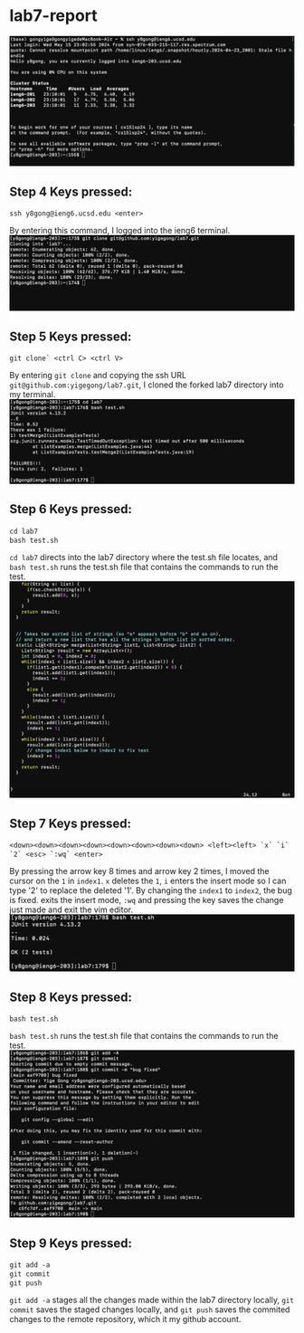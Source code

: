 # lab7-report

![image](4.jpeg)
## Step 4 Keys pressed:
```
ssh y8gong@ieng6.ucsd.edu <enter>
```
By entering this command, I logged into the ieng6 terminal.
![image](5.jpeg)


## Step 5 Keys pressed:
```
git clone` <ctrl C> <ctrl V>
```

By entering `git clone` and copying the ssh URL `git@github.com:yigegong/lab7.git`, I cloned the forked lab7 directory into my terminal.
![image](6.jpeg)

## Step 6 Keys pressed:
```
cd lab7
bash test.sh
```

`cd lab7` directs into the lab7 directory where the test.sh file locates, and `bash test.sh` runs the test.sh file that contains the commands to run the test.
![image](7.jpeg)

## Step 7 Keys pressed:
```vim ListExample.java
<down><down><down><down><down><down><down><down> <left><left> `x` `i` `2` <esc> `:wq` <enter>
```

By pressing the <down> arrow key 8 times and <left> arrow key 2 times, I moved the cursor on the `1` in `index1`. `x` deletes the `1`, `i` enters the insert mode so I can type '2' to replace the deleted '1'. By changing the `index1` to `index2`, the bug is fixed. <esc> exits the insert mode, `:wq` and pressing the <enter> key saves the change just made and exit the vim editor.
![image](8.jpeg)

## Step 8 Keys pressed:
```
bash test.sh
```

`bash test.sh` runs the test.sh file that contains the commands to run the test.
![image](9.jpeg)

## Step 9 Keys pressed:
```
git add -a
git commit
git push
```
`git add -a` stages all the changes made within the lab7 directory locally, `git commit` saves the staged changes locally, and `git push` saves the commited changes to the remote repository, which it my github account.

